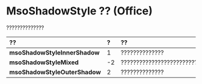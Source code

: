 
# MsoShadowStyle ?? (Office)

??????????????



|**??**|**?**|**??**|
|:-----|:-----|:-----|
|**msoShadowStyleInnerShadow**|1|??????????????|
|**msoShadowStyleMixed**|-2|?????????????????????????|
|**msoShadowStyleOuterShadow**|2|??????????????|
